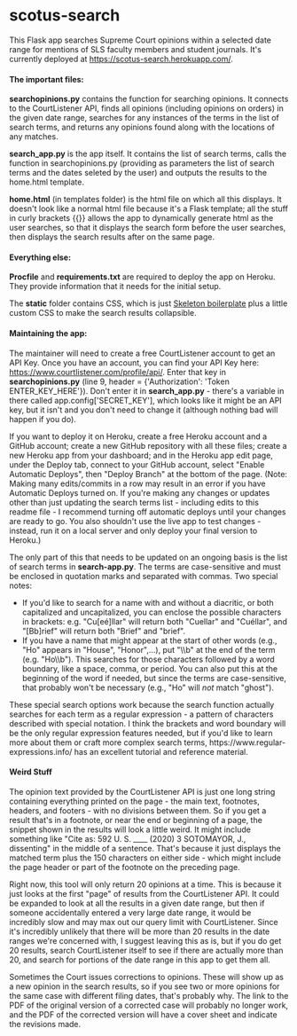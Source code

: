 # scotus-search

This Flask app searches Supreme Court opinions within a selected date range for mentions of SLS faculty members and student journals. It's currently deployed at https://scotus-search.herokuapp.com/. 

<h4>The important files:</h4>

<b>searchopinions.py</b> contains the function for searching opinions. It connects to the CourtListener API, finds all opinions (including opinions on orders) in the given date range, searches for any instances of the terms in the list of search terms, and returns any opinions found along with the locations of any matches. 

<b>search_app.py</b> is the app itself. It contains the list of search terms, calls the function in searchopinions.py (providing as parameters the list of search terms and the dates seleted by the user) and outputs the results to the home.html template.

<b>home.html</b> (in templates folder) is the html file on which all this displays. It doesn't look like a normal html file because it's a Flask template; all the stuff in curly brackets {{}} allows the app to dynamically generate html as the user searches, so that it displays the search form before the user searches, then displays the search results after on the same page. 

<h4>Everything else:</h4> 
<p><b>Procfile</b> and <b>requirements.txt</b> are required to deploy the app on Heroku. They provide information that it needs for the initial setup.</p>

<p>The <b>static</b> folder contains CSS, which is just <a href="http://getskeleton.com/">Skeleton boilerplate</a> plus a little custom CSS to make the search results collapsible.</p>

<h4>Maintaining the app:</h4>

The maintainer will need to create a free CourtListener account to get an API Key. Once you have an account, you can find your API Key here: https://www.courtlistener.com/profile/api/. Enter that key in <b>searchopinions.py</b> (line 9, header = {'Authorization': 'Token ENTER_KEY_HERE'}). Don't enter it in <b>search_app.py</b> - there's a variable in there called app.config['SECRET_KEY'], which looks like it might be an API key, but it isn't and you don't need to change it (although nothing bad will happen if you do). 

If you want to deploy it on Heroku, create a free Heroku account and a GitHub account; create a new GitHub repository with all these files; create a new Heroku app from your dashboard; and in the Heroku app edit page, under the Deploy tab, connect to your GitHub account, select "Enable Automatic Deploys", then "Deploy Branch" at the bottom of the page. (Note: Making many edits/commits in a row may result in an error if you have Automatic Deploys turned on. If you're making any changes or updates other than just updating the search terms list - including edits to this readme file - I recommend turning off automatic deploys until your changes are ready to go. You also shouldn't use the live app to test changes - instead, run it on a local server and only deploy your final version to Heroku.)

The only part of this that needs to be updated on an ongoing basis is the list of search terms in <b>search-app.py</b>. The terms are case-sensitive and must be enclosed in quotation marks and separated with commas. Two special notes:
<ul><li>If you'd like to search for a name with and without a diacritic, or both capitalized and uncapitalized, you can enclose the possible characters in brackets: e.g. "Cu[eé]llar" will return both "Cuellar" and "Cuéllar", and "[Bb]rief" will return both "Brief" and "brief".</li>
<li>If you have a name that might appear at the start of other words (e.g., "Ho" appears in "House", "Honor",...), put "\\b" at the end of the term (e.g. "Ho\\b"). This searches for those characters followed by a word boundary, like a space, comma, or period. You can also put this at the beginning of the word if needed, but since the terms are case-sensitive, that probably won't be necessary (e.g., "Ho" will <i>not</i> match "ghost").</li></ul>
These special search options work because the search function actually searches for each term as a regular expression - a pattern of characters described with special notation. I think the brackets and word boundary will be the only regular expression features needed, but if you'd like to learn more about them or craft more complex search terms, https://www.regular-expressions.info/ has an excellent tutorial and reference material. 

<h4>Weird Stuff</h4>
<p>The opinion text provided by the CourtListener API is just one long string containing everything printed on the page - the main text, footnotes, headers, and footers - with no divisions between them. So if you get a result that's in a footnote, or near the end or beginning of a page, the snippet shown in the results will look a little weird. It might include something like "Cite as: 592 U. S. ____ (2020) 3 SOTOMAYOR, J., dissenting" in the middle of a sentence. That's because it just displays the matched term plus the 150 characters on either side - which might include the page header or part of the footnote on the preceding page.</p>

<p>Right now, this tool will only return 20 opinions at a time. This is because it just looks at the first "page" of results from the CourtListener API. It could be expanded to look at all the results in a given date range, but then if someone accidentally entered a very large date range, it would be incredibly slow and may max out our query limit with CourtListener. Since it's incredibly unlikely that there will be more than 20 results in the date ranges we're concerned with, I suggest leaving this as is, but if you do get 20 results, search CourtListener itself to see if there are actually more than 20, and search for portions of the date range in this app to get them all.</p>

<p>Sometimes the Court issues corrections to opinions. These will show up as a new opinion in the search results, so if you see two or more opinions for the same case with different filing dates, that's probably why. The link to the PDF of the original version of a corrected case will probably no longer work, and the PDF of the corrected version will have a cover sheet and indicate the revisions made.</p>

